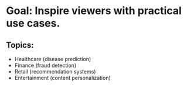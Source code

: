 # Goal: Inspire viewers with practical use cases.
## Topics:
- Healthcare (disease prediction)
- Finance (fraud detection)
- Retail (recommendation systems)
- Entertainment (content personalization)
